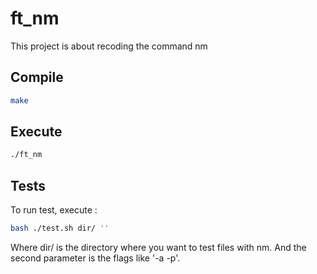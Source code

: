 # ft_nm

This project is about recoding the command nm

## Compile

```bash
make
```

## Execute

```bash
./ft_nm
```

## Tests

To run test, execute :
```bash
bash ./test.sh dir/ ''
```
Where dir/ is the directory where you want to test files with nm.
And the second parameter is the flags like '-a -p'.
